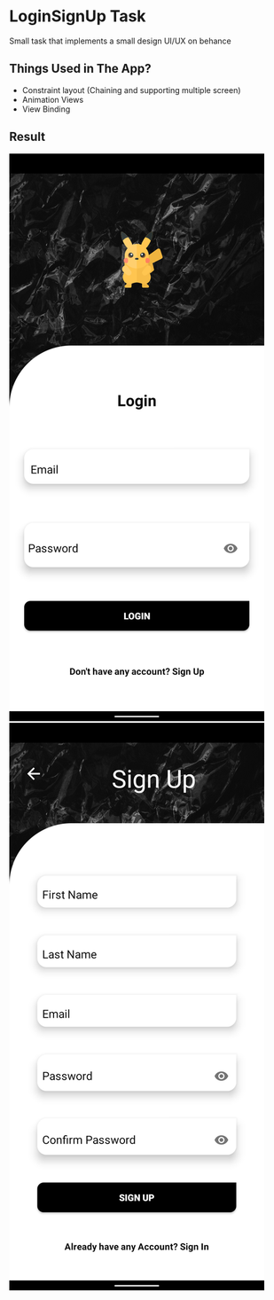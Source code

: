 # LoginSignUp Task
Small task that implements a small design UI/UX on behance

## Things Used in The App?
- Constraint layout (Chaining and supporting multiple screen)
- Animation Views
- View Binding

## Result
![alt text](https://github.com/ziadabdelnaby10/Android-Tasks/blob/main/LoginSignUpTask/1)
![alt text](https://github.com/ziadabdelnaby10/Android-Tasks/blob/main/LoginSignUpTask/2)
